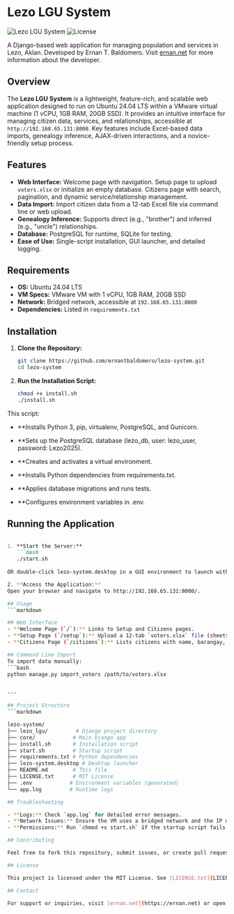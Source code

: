 # Lezo LGU System

![Lezo LGU System](https://img.shields.io/badge/Django-5.0-green.svg) ![License](https://img.shields.io/badge/License-MIT-blue.svg)

A Django-based web application for managing population and services in Lezo, Aklan. Developed by Ernan T. Baldomero. Visit [ernan.net](https://ernan.net) for more information about the developer.

## Overview

The **Lezo LGU System** is a lightweight, feature-rich, and scalable web application designed to run on Ubuntu 24.04 LTS within a VMware virtual machine (1 vCPU, 1GB RAM, 20GB SSD). It provides an intuitive interface for managing citizen data, services, and relationships, accessible at `http://192.168.65.131:8000`. Key features include Excel-based data imports, genealogy inference, AJAX-driven interactions, and a novice-friendly setup process.

## Features

- **Web Interface:** Welcome page with navigation. Setup page to upload `voters.xlsx` or initialize an empty database. Citizens page with search, pagination, and dynamic service/relationship management.
- **Data Import:** Import citizen data from a 12-tab Excel file via command line or web upload.
- **Genealogy Inference:** Supports direct (e.g., "brother") and inferred (e.g., "uncle") relationships.
- **Database:** PostgreSQL for runtime, SQLite for testing.
- **Ease of Use:** Single-script installation, GUI launcher, and detailed logging.

## Requirements

- **OS:** Ubuntu 24.04 LTS
- **VM Specs:** VMware VM with 1 vCPU, 1GB RAM, 20GB SSD
- **Network:** Bridged network, accessible at `192.168.65.131:8000`
- **Dependencies:** Listed in `requirements.txt`

## Installation

1. **Clone the Repository:**
   ```bash
   git clone https://github.com/ernantbaldomero/lezo-system.git
   cd lezo-system
   
2. **Run the Installation Script:**
   ```bash
   chmod +x install.sh
   ./install.sh


This script:
- **Installs Python 3, pip, virtualenv, PostgreSQL, and Gunicorn.

- **Sets up the PostgreSQL database (lezo_db, user: lezo_user, password: Lezo2025).

- **Creates and activates a virtual environment.

- **Installs Python dependencies from requirements.txt.

- **Applies database migrations and runs tests.

- **Configures environment variables in .env.

## Running the Application
```markdown

1. **Start the Server:**
   ```bash
   ./start.sh
   
OR double-click lezo-system.desktop in a GUI environment to launch with a terminal.

2. **Access the Application:**
Open your browser and navigate to http://192.168.65.131:8000/.

## Usage
```markdown

## Web Interface
- **Welcome Page (`/`):** Links to Setup and Citizens pages.
- **Setup Page (`/setup`):** Upload a 12-tab `voters.xlsx` file (sheets: Agcawilan, Bagto, Bugasongan, Carugdog, Cogon, Ibao, Mina, Poblacion, Silakat Nonok, Sta. Cruz, Sta. Cruz Biga-a, Tayhawan) or initialize an empty database.
- **Citizens Page (`/citizens`):** Lists citizens with name, barangay, services, and relationships. Search by name (case-insensitive). Pagination (10 per page). Add services (e.g., "AICS") or relationships (e.g., "brother") via AJAX buttons.

## Command Line Import
To import data manually:
```bash
python manage.py import_voters /path/to/voters.xlsx


---

## Project Structure
```markdown

lezo-system/
├── lezo_lgu/         # Django project directory
├── core/            # Main Django app
├── install.sh       # Installation script
├── start.sh         # Startup script
├── requirements.txt # Python dependencies
├── lezo-system.desktop # Desktop launcher
├── README.md        # This file
├── LICENSE.txt      # MIT License
├── .env            # Environment variables (generated)
└── app.log         # Runtime logs

## Troubleshooting

- **Logs:** Check `app.log` for detailed error messages.
- **Network Issues:** Ensure the VM uses a bridged network and the IP matches `192.168.65.131`.
- **Permissions:** Run `chmod +x start.sh` if the startup script fails.

## Contributing

Feel free to fork this repository, submit issues, or create pull requests. Contributions are welcome to enhance features like reporting or authentication.

## License

This project is licensed under the MIT License. See [LICENSE.txt](LICENSE.txt) for details. © 2025 Ernan T. Baldomero. All rights reserved.

## Contact

For support or inquiries, visit [ernan.net](https://ernan.net) or open an issue on this repository.







